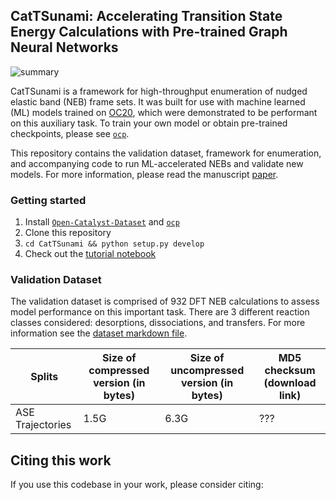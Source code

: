 ## CatTSunami: Accelerating Transition State Energy Calculations with Pre-trained Graph Neural Networks

![summary](https://github.com/Open-Catalyst-Project/CatTSunami/blob/master/summary_fig.png)

CatTSunami is a framework for high-throughput enumeration of nudged elastic band (NEB) frame sets. It was built for use with machine learned (ML) models trained on [OC20](https://arxiv.org/abs/2010.09990), which were demonstrated to be performant on this auxiliary task. To train your own model or obtain pre-trained checkpoints, please see [`ocp`](https://github.com/Open-Catalyst-Project/ocp).

This repository contains the validation dataset, framework for enumeration, and accompanying code to run ML-accelerated NEBs and validate new models. For more information, please read the manuscript [paper](https://arxiv.org/).

### Getting started
1. Install [`Open-Catalyst-Dataset`](https://github.com/Open-Catalyst-Project/Open-Catalyst-Dataset) and [`ocp`](https://github.com/Open-Catalyst-Project/ocp)
2. Clone this repository
3. `cd CatTSunami && python setup.py develop`
4. Check out the [tutorial notebook](https://github.com/Open-Catalyst-Project/CatTSunami/blob/master/tutorials/workbook.ipynb) 


### Validation Dataset
The validation dataset is comprised of 932 DFT NEB calculations to assess model performance on this important task. There are 3 different reaction classes considered: desorptions, dissociations, and transfers. For more information see the [dataset markdown file](https://github.com/Open-Catalyst-Project/CatTSunami/blob/master/DATASET.md).

|Splits |Size of compressed version (in bytes)  |Size of uncompressed version (in bytes)    | MD5 checksum (download link)   |
|---    |---    |---    |---    |
|ASE Trajectories   |1.5G  |6.3G   | ???   |



## Citing this work

If you use this codebase in your work, please consider citing:

```bibtex

```